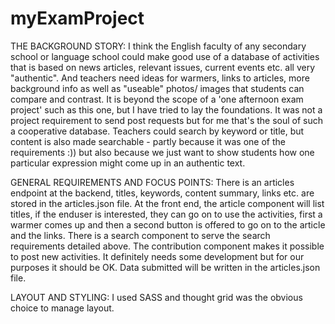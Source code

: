 # myExamProject

THE BACKGROUND STORY: I think the English faculty of any secondary school or language school could make good use of a database of activities that is based on news articles, relevant issues, current events etc. all very "authentic". And teachers need ideas for warmers, links to articles, more background info as well as "useable" photos/ images that students can compare and contrast. It is beyond the scope of a 'one afternoon exam project' such as this one, but I have tried to lay the foundations. It was not a project requirement to send post requests but for me that's the soul of such a cooperative database. Teachers could search by keyword or title, but content is also made searchable - partly because it was one of the requirements :)) but also because we just want to show students how one particular expression might come up in an authentic text.

GENERAL REQUIREMENTS AND FOCUS POINTS: There is an articles endpoint at the backend, titles, keywords, content summary, links etc. are stored in the articles.json file. At the front end, the article component will list titles, if the enduser is interested, they can go on to use the activities, first a warmer comes up and then a second button is offered to go on to the article and the links.
There is a search component to serve the search requirements detailed above. The contribution component makes it possible to post new activities. It definitely needs some development but for our purposes it should be OK. Data submitted will be written in the articles.json file.

LAYOUT AND STYLING: I used SASS and thought grid was the obvious choice to manage layout.
